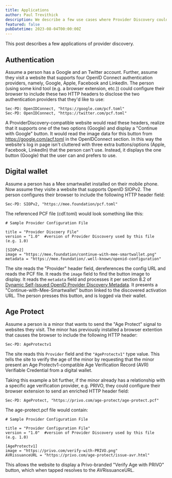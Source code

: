 ```yaml
---
title: Applications
author: Paul Trevithick
description: We describe a few use cases where Provider Discovery could be used
featured: false
pubDatetime: 2023-08-04T00:00:00Z
---
```


This post describes a few applications of provider discovery.

## Authentication 

Assume a person has a Google and an Twitter account. Further, assume they visit a website that supports four OpenID Connect authentication providers, namely, Google, Apple, Facebook and LinkedIn. The person (using some kind tool (e.g. a browser extension, etc.)) could configure their browser to include these two HTTP headers to disclose the two authentication providers that they'd like to use:

    Sec-PD: OpenIDConnect, "https://google.com/pcf.toml"
    Sec-PD: OpenIDConnect, "https://twitter.com/pcf.toml"

A ProviderDiscovery-compatible website would read these headers, realize that it supports one of the two options (Google) and display a "Continue with Google" button. It would read the image data for this button from https://google.com/acf.toml in the OpenIDConnect section. In this way the website's log in page isn't cluttered with three extra buttons/options (Apple, Facebook, LinkedIn) that the person can't use. Instead, it displays the one button (Google) that the user can and prefers to use.

## Digital wallet

Assume a person has a Mee smartwallet installed on their mobile phone. Now assume they visite a website that supports OpenID SIOPv2. The person configures their browser to include the following HTTP header field:

    Sec-PD: SIOPv2, "https://mee.foundation/pcf.toml"

The referenced PCF file (cdf.toml) would look something like this: 

    # Sample Provider Configuration File
    
    title = "Provider Discoery File"
    version = "1.0"  #version of Provider Discovery used by this file (e.g. 1.0)
    
    [SIOPv2]
    image = "https://mee.foundation/continue-with-mee-smartwallet.png"
    metadata = "https://mee.foundation/.well-known/openid-configuration"

The site reads the "Provider" header field, dereferences the config URL and reads the PCF file. It reads the `image` field to find the button image to display. It reads the `metadata` field and processes it per section 8.2 of [Dynamic Self-Issued OpenID Provider Discovery Metadata](https://openid.net/specs/openid-connect-self-issued-v2-1_0-ID1.html#name-dynamic-self-issued-openid-). It presents a "Continue-with-Mee-Smartwallet" button linked to the discovered activation URL. The person presses this button, and is logged via their wallet.

## Age Protect

Assume a person is a minor that wants to send the "Age Protect" signal to websites they visit. The minor has previously installed a browser extention that causes the browser to include the following HTTP header:

    Sec-PD: AgeProtectv1

The site reads this `Provider` field and the `"AgeProtectv1"` type value. This tells the site to verify the age of the minor by requesting that the minor present an Age Protectv1-compatible Age Verification Record (AVR) Verifiable Credential from a digital wallet. 

Taking this example a bit further, if the minor already has a relationship with a specific age verification provider, e.g. PRIVO, they could configure their browser extension to send an enriched HTTP header field:

    Sec-PD: AgeProtect, "https://privo.com/age-protect/age-protect.pcf"

The age-protect.pcf file would contain: 

    # Sample Provider Configuration File
    
    title = "Provider Configuration File"
    version = "1.0"  #version of Provider Discovery used by this file (e.g. 1.0)
    
    [AgeProtectv1]
    image = "https://privo.com/verify-with-PRIVO.png"
    AVRissuanceURL = "https://privo.com/age-protect/issue-avr.html"

This allows the website to display a Privo-branded "Verify Age with PRIVO" button, which when tapped resolves to the AVRissuanceURL.

